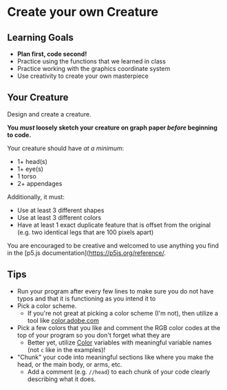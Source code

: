 # Create your own Creature

## Learning Goals
- **Plan first, code second!**
- Practice using the functions that we learned in class
- Practice working with the graphics coordinate system
- Use creativity to create your own masterpiece

## Your Creature
Design and create a creature.

**You _must_ loosely sketch your creature on graph paper _before_ beginning to code.**

Your creature should have _at a minimum_:
- 1+ head(s)
- 1+ eye(s)
- 1 torso
- 2+ appendages

Additionally, it must:
- Use at least 3 different shapes
- Use at least 3 different colors
- Have at least 1 exact duplicate feature that is offset from the original (e.g. two identical legs that are 100 pixels apart)

You are encouraged to be creative and welcomed to use anything you find in the [p5.js documentation](https://p5js.org/reference/.

## Tips
- Run your program after every few lines to make sure you do not have typos and that it is functioning as you intend it to
- Pick a color scheme.
  - If you're not great at picking a color scheme (I'm not), then utilize a tool like [color.adobe.com](https://color.adobe.com)
- Pick a few colors that you like and comment the RGB color codes at the top of your program so you don't forget what they are
  - Better yet, utilize [Color](https://p5js.org/reference/#/p5/color) variables with meaningful variable names (not `c` like in the examples)!
- "Chunk" your code into meaningful sections like where you make the head, or the main body, or arms, etc.
  - Add a comment (e.g. `//head`) to each chunk of your code clearly describing what it does.
